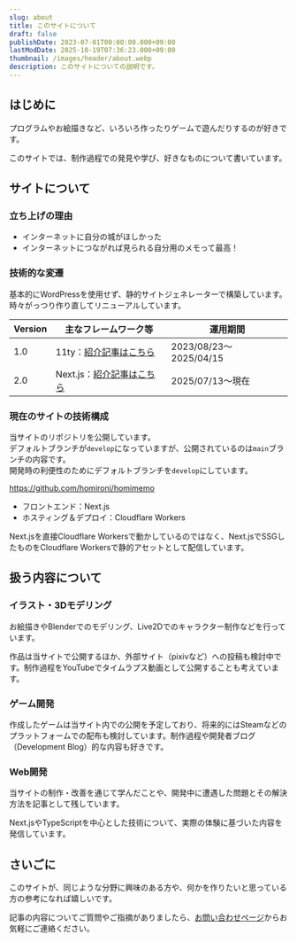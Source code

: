 ```yaml
---
slug: about
title: このサイトについて
draft: false
publishDate: 2023-07-01T00:00:00.000+09:00
lastModDate: 2025-10-19T07:36:23.000+09:00
thumbnail: /images/header/about.webp
description: このサイトについての説明です。
---
```

## はじめに

プログラムやお絵描きなど、いろいろ作ったりゲームで遊んだりするのが好きです。

このサイトでは、制作過程での発見や学び、好きなものについて書いています。

## サイトについて

### 立ち上げの理由

- インターネットに自分の城がほしかった
- インターネットにつながれば見られる自分用のメモって最高！

### 技術的な変遷

基本的にWordPressを使用せず、静的サイトジェネレーターで構築しています。時々がっつり作り直してリニューアルしています。

|Version|主なフレームワーク等|運用期間|
|--|--|--|
|1.0|11ty：[紹介記事はこちら](/articles/iaumv89u70tjyr7c7e0y0gyw/)|2023/08/23〜2025/04/15|
|2.0|Next.js：[紹介記事はこちら](/articles/u7ax9hdyzzu3zkp5grbjazmt/)|2025/07/13〜現在|

### 現在のサイトの技術構成

当サイトのリポジトリを公開しています。  
デフォルトブランチが`develop`になっていますが、公開されているのは`main`ブランチの内容です。  
開発時の利便性のためにデフォルトブランチを`develop`にしています。

https://github.com/homironi/homimemo

- フロントエンド：Next.js
- ホスティング＆デプロイ：Cloudflare Workers

Next.jsを直接Cloudflare Workersで動かしているのではなく、Next.jsでSSGしたものをCloudflare Workersで静的アセットとして配信しています。  

## 扱う内容について

### イラスト・3Dモデリング

お絵描きやBlenderでのモデリング、Live2Dでのキャラクター制作などを行っています。

作品は当サイトで公開するほか、外部サイト（pixivなど）への投稿も検討中です。制作過程をYouTubeでタイムラプス動画として公開することも考えています。

### ゲーム開発

作成したゲームは当サイト内での公開を予定しており、将来的にはSteamなどのプラットフォームでの配布も検討しています。制作過程や開発者ブログ（Development Blog）的な内容も好きです。

### Web開発

当サイトの制作・改善を通じて学んだことや、開発中に遭遇した問題とその解決方法を記事として残しています。

Next.jsやTypeScriptを中心とした技術について、実際の体験に基づいた内容を発信しています。

## さいごに

このサイトが、同じような分野に興味のある方や、何かを作りたいと思っている方の参考になれば嬉しいです。

記事の内容についてご質問やご指摘がありましたら、[お問い合わせページ](/contact/)からお気軽にご連絡ください。
